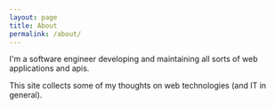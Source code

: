 ```yaml
---
layout: page
title: About
permalink: /about/
---
```


I'm a software engineer developing and maintaining all sorts of web applications and apis.

This site collects some of my thoughts on web technologies (and IT in general).
